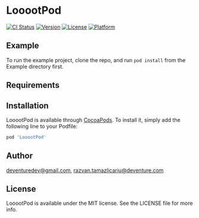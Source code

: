 # LooootPod

[![CI Status](https://img.shields.io/travis/deventuredev@gmail.com/LooootPod.svg?style=flat)](https://travis-ci.org/deventuredev@gmail.com/LooootPod)
[![Version](https://img.shields.io/cocoapods/v/LooootPod.svg?style=flat)](https://cocoapods.org/pods/LooootPod)
[![License](https://img.shields.io/cocoapods/l/LooootPod.svg?style=flat)](https://cocoapods.org/pods/LooootPod)
[![Platform](https://img.shields.io/cocoapods/p/LooootPod.svg?style=flat)](https://cocoapods.org/pods/LooootPod)

## Example

To run the example project, clone the repo, and run `pod install` from the Example directory first.

## Requirements

## Installation

LooootPod is available through [CocoaPods](https://cocoapods.org). To install
it, simply add the following line to your Podfile:

```ruby
pod 'LooootPod'
```

## Author

deventuredev@gmail.com, razvan.tamazlicariu@deventure.com

## License

LooootPod is available under the MIT license. See the LICENSE file for more info.
